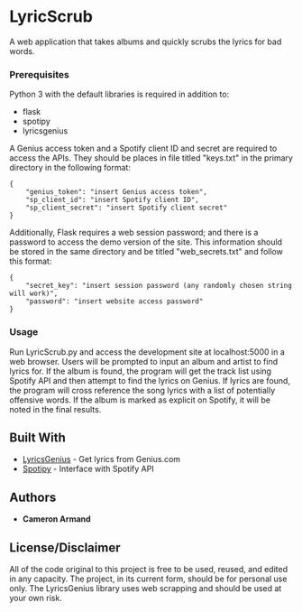 # LyricScrub

A web application that takes albums and quickly scrubs the lyrics for bad words.

### Prerequisites

Python 3 with the default libraries is required in addition to:
* flask
* spotipy
* lyricsgenius

A Genius access token and a Spotify client ID and secret are required to access the APIs. They should be places in file titled "keys.txt" in the primary directory in the following format:
```
{
	"genius_token": "insert Genius access token",
	"sp_client_id": "insert Spotify client ID",
	"sp_client_secret": "insert Spotify client secret"
}
```
Additionally, Flask requires a web session password; and there is a password to access the demo version of the site. This information should be stored in the same directory and be titled "web_secrets.txt" and follow this format:
```
{
	"secret_key": "insert session password (any randomly chosen string will work)",
	"password": "insert website access password"
}
```

### Usage
Run LyricScrub.py and access the development site at localhost:5000 in a web browser.
Users will be prompted to input an album and artist to find lyrics for.
If the album is found, the program will get the track list using Spotify API and then attempt to find the lyrics on Genius.
If lyrics are found, the program will cross reference the song lyrics with a list of potentially offensive words.
If the album is marked as explicit on Spotify, it will be noted in the final results. 

## Built With

* [LyricsGenius](https://pypi.org/project/lyricsgenius/) - Get lyrics from Genius.com
* [Spotipy](https://github.com/plamere/spotipy) - Interface with Spotify API


## Authors

* **Cameron Armand**

## License/Disclaimer

All of the code original to this project is free to be used, reused, and edited in any capacity. The project, in its current form, should be for personal use only. The LyricsGenius library uses web scrapping and should be used at your own risk.
